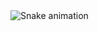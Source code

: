 <img src="https://raw.githubusercontent.com/saadthedeveloper/saadthedeveloper/output/snake.svg" alt="Snake animation" />
